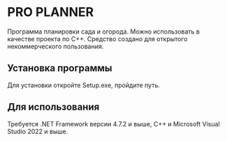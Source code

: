 # PRO PLANNER
 Программа планировки сада и огорода. Можно использовать в качестве проекта по C++. Средство создано для открытого некоммерческого пользования.

## Установка программы
 Для установки откройте Setup.exe, пройдите путь.

## Для использования
 Требуется .NET Framework версии 4.7.2 и выше, C++ и Microsoft Visual Studio 2022 и выше.
